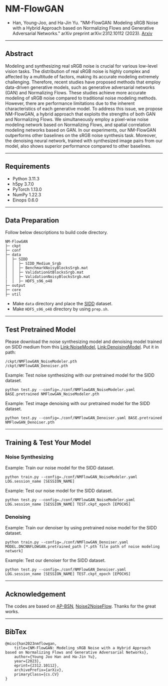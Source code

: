 # NM-FlowGAN
- Han, Young-Joo, and Ha-Jin Yu. "NM-FlowGAN: Modeling sRGB Noise with a Hybrid Approach based on Normalizing Flows and Generative Adversarial Networks." arXiv preprint arXiv:2312.10112 (2023). [Arxiv](https://arxiv.org/abs/2312.10112)

----
## Abstract
Modeling and synthesizing real sRGB noise is crucial for various low-level vision tasks. The distribution of real sRGB noise is highly complex and affected by a multitude of factors, making its accurate modeling extremely challenging. Therefore, recent studies have proposed methods that employ data-driven generative models, such as generative adversarial networks (GAN) and Normalizing Flows. These studies achieve more accurate modeling of sRGB noise compared to traditional noise modeling methods. However, there are performance limitations due to the inherent characteristics of each generative model. To address this issue, we propose NM-FlowGAN, a hybrid approach that exploits the strengths of both GAN and Normalizing Flows. We simultaneously employ a pixel-wise noise modeling network based on Normalizing Flows, and spatial correlation modeling networks based on GAN. In our experiments, our NM-FlowGAN outperforms other baselines on the sRGB noise synthesis task. Moreover, the denoising neural network, trained with synthesized image pairs from our model, also shows superior performance compared to other baselines.

----
## Requirements
- Python 3.11.3
- h5py 3.7.0
- PyTorch 1.13.0
- NumPy 1.22.3
- Einops 0.6.0

----
## Data Preparation
Follow below descriptions to build code directory.
```
NM-FlowGAN
├─ ckpt
├─ conf
├─ data
│  ├─ SIDD
│  │  ├─ SIDD_Medium_Srgb
│  │  ├─ BenchmarkNoisyBlocksSrgb.mat
│  │  ├─ ValidationGtBlocksSrgb.mat
│  │  ├─ ValidationNoisyBlocksSrgb.mat
|  │  ├─ HDF5_s96_o48
├─ output
├─ core
├─ util
```
- Make `data` directory and place the [SIDD](https://www.eecs.yorku.ca/~kamel/sidd/) dataset.
- Make `HDF5_s96_o48` directory by using `prep.sh`.

----
## Test Pretrained Model
Please download the noise synthesizing model and denoising model trained on SIDD medium from this [Link:NoiseModel](https://drive.google.com/file/d/1WaJg2ykB5k1KTd53zm7S9_WPSvg37Sfy/view?usp=sharing), [Link:DenoisingModel](https://drive.google.com/file/d/1W_34cuQvGRAjyCMwbLj3JZX2aoRbvboE/view?usp=sharing). Put it in path:

```
/ckpt/NMFlowGAN_NoiseModeler.pth
/ckpt/NMFlowGAN_Denoiser.pth
```

Example: Test noise synthesizing with our pretrained model for the SIDD dataset.
```
python test.py --config=./conf/NMFlowGAN_NoiseModeler.yaml BASE.pretrained NMFlowGAN_NoiseModeler.pth
```

Example: Test image denoising with our pretrained model for the SIDD dataset.
```
python test.py --config=./conf/NMFlowGAN_Denoiser.yaml BASE.pretrained NMFlowGAN_Denoiser.pth
```

----
## Training & Test Your Model
### Noise Synthesizing
Example: Train our noise model for the SIDD dataset.
```
python train.py --config=./conf/NMFlowGAN_NoiseModeler.yaml LOG.session_name [SESSION_NAME]
```

Example: Test our noise model for the SIDD dataset.
```
python test.py --config=./conf/NMFlowGAN_NoiseModeler.yaml LOG.session_name [SESSION_NAME] TEST.ckpt_epoch [EPOCHS] 
```


### Denoising
Example: Train our denoiser by using pretrained noise model for the SIDD dataset.
```
python train.py --config=./conf/NMFlowGAN_Denoiser.yaml MODEL.DNCNNFLOWGAN.pretrained_path [*.pth file path of noise modeling network]
```

Example: Test our denoiser for the SIDD dataset.
```
python test.py --config=./conf/NMFlowGAN_Denoiser.yaml LOG.session_name [SESSION_NAME] TEST.ckpt_epoch [EPOCHS] 
```

---
## Acknowledgement
The codes are based on [AP-BSN](https://github.com/wooseoklee4/AP-BSN),  [Noise2NoiseFlow](https://github.com/SamsungLabs/Noise2NoiseFlow). Thanks for the great works.

---
## BibTex
```
@misc{han2023nmflowgan,
    title={NM-FlowGAN: Modeling sRGB Noise with a Hybrid Approach based on Normalizing Flows and Generative Adversarial Networks},
    author={Young Joo Han and Ha-Jin Yu},
    year={2023},
    eprint={2312.10112},
    archivePrefix={arXiv},
    primaryClass={cs.CV}
}
```